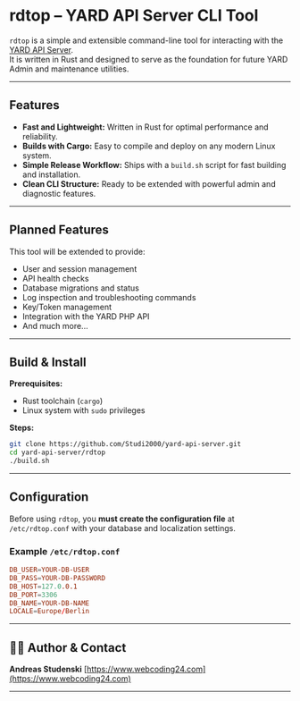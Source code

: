 # rdtop – YARD API Server CLI Tool

`rdtop` is a simple and extensible command-line tool for interacting with the [YARD API Server](https://github.com/Studi2000/yard-api-server).  
It is written in Rust and designed to serve as the foundation for future YARD Admin and maintenance utilities.

---

## Features

- **Fast and Lightweight:** Written in Rust for optimal performance and reliability.
- **Builds with Cargo:** Easy to compile and deploy on any modern Linux system.
- **Simple Release Workflow:** Ships with a `build.sh` script for fast building and installation.
- **Clean CLI Structure:** Ready to be extended with powerful admin and diagnostic features.

---

## Planned Features

This tool will be extended to provide:

- User and session management
- API health checks
- Database migrations and status
- Log inspection and troubleshooting commands
- Key/Token management
- Integration with the YARD PHP API
- And much more...

---

## Build & Install

**Prerequisites:**
- Rust toolchain (`cargo`)
- Linux system with `sudo` privileges

**Steps:**

```bash
git clone https://github.com/Studi2000/yard-api-server.git
cd yard-api-server/rdtop
./build.sh
```
---
## Configuration

Before using `rdtop`, you **must create the configuration file** at `/etc/rdtop.conf` with your database and localization settings.

### Example `/etc/rdtop.conf`

```conf
DB_USER=YOUR-DB-USER
DB_PASS=YOUR-DB-PASSWORD
DB_HOST=127.0.0.1
DB_PORT=3306
DB_NAME=YOUR-DB-NAME
LOCALE=Europe/Berlin
```
---

## 🧑‍💻 Author & Contact

**Andreas Studenski**
[https://www.webcoding24.com](https://www.webcoding24.com)

---